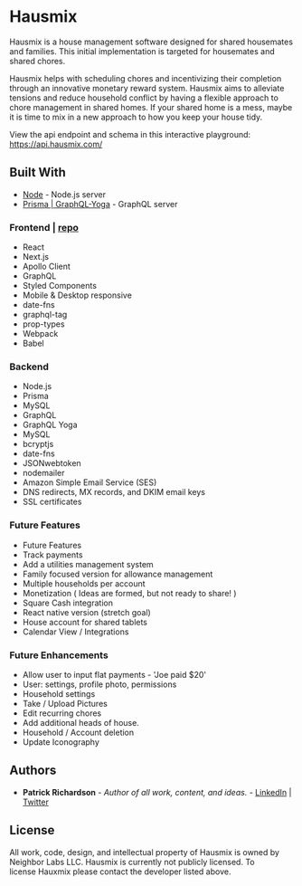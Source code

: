# Hausmix

Hausmix is a house management software designed for shared housemates and families. This initial implementation is targeted for housemates and shared chores.

Hausmix helps with scheduling chores and incentivizing their completion through an innovative monetary reward system. Hausmix aims to alleviate tensions and reduce household conflict by having a flexible approach to chore management in shared homes. If your shared home is a mess, maybe it is time to mix in a new approach to how you keep your house tidy.

View the api endpoint and schema in this interactive playground: https://api.hausmix.com/

## Built With

- [Node](https://nodejs.org/) - Node.js server
- [Prisma | GraphQL-Yoga](https://github.com/prisma/graphql-yoga/) - GraphQL server

### Frontend | [repo](https://github.com/setfloat/hausmix)

- React
- Next.js
- Apollo Client
- GraphQL
- Styled Components
- Mobile & Desktop responsive
- date-fns
- graphql-tag
- prop-types
- Webpack
- Babel

### Backend

- Node.js
- Prisma
- MySQL
- GraphQL
- GraphQL Yoga
- MySQL
- bcryptjs
- date-fns
- JSONwebtoken
- nodemailer
- Amazon Simple Email Service (SES)
- DNS redirects, MX records, and DKIM email keys
- SSL certificates

### Future Features

- Future Features
- Track payments
- Add a utilities management system
- Family focused version for allowance management
- Multiple households per account
- Monetization ( Ideas are formed, but not ready to share! )
- Square Cash integration
- React native version (stretch goal)
- House account for shared tablets
- Calendar View / Integrations

### Future Enhancements

- Allow user to input flat payments - 'Joe paid \$20'
- User: settings, profile photo, permissions
- Household settings
- Take / Upload Pictures
- Edit recurring chores
- Add additional heads of house.
- Household / Account deletion
- Update Iconography

## Authors

- **Patrick Richardson** - _Author of all work, content, and ideas._ - [LinkedIn](https://linkedin.com/in/setfloat) | [Twitter](https://twitter.com/setfloat)

## License

All work, code, design, and intellectual property of Hausmix is owned by Neighbor Labs LLC. Hausmix is currently not publicly licensed. To license Hauxmix please contact the developer listed above.
